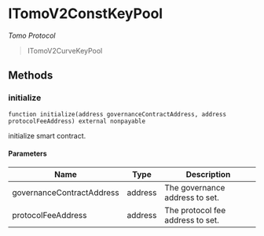 # ITomoV2ConstKeyPool

*Tomo Protocol*

> ITomoV2CurveKeyPool





## Methods

### initialize

```solidity
function initialize(address governanceContractAddress, address protocolFeeAddress) external nonpayable
```

initialize smart contract.



#### Parameters

| Name | Type | Description |
|---|---|---|
| governanceContractAddress | address | The governance address to set. |
| protocolFeeAddress | address | The protocol fee address to set. |




